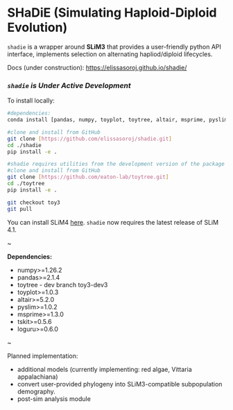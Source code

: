 # SHaDiE (Simulating Haploid-Diploid Evolution)

`shadie` is a wrapper around **SLiM3** that provides a user-friendly python API interface, implements selection on alternating hapliod/diploid lifecycles.

Docs (under construction): https://elissasoroj.github.io/shadie/


### *`shadie` is Under Active Development*


To install locally:
```bash
#dependencies:
conda install [pandas, numpy, toyplot, toytree, altair, msprime, pyslim, tskit, loguru, scipy] -c conda-forge

#clone and install from GitHub
git clone [https://github.com/elissasoroj/shadie.git]
cd ./shadie
pip install -e .

#shadie requires utilities from the development version of the package `toytree`
#clone and install from GitHub
git clone [https://github.com/eaton-lab/toytree.git]
cd ./toytree
pip install -e .

git checkout toy3
git pull

```

You can install SLiM4 [here](https://messerlab.org/slim/). `shadie` now requires the latest release of SLiM 4.1. 

~

**Dependencies:**

* numpy>=1.26.2
* pandas>=2.1.4
* toytree - dev branch toy3-dev3
* toyplot>=1.0.3
* altair>=5.2.0
* pyslim>=1.0.2
* msprime>=1.3.0
* tskit>=0.5.6
* loguru>=0.6.0

~

Planned implementation:
* additional models (currently implementing: red algae, Vittaria appalachiana)
* convert user-provided phylogeny into SLiM3-compatible subpopulation demography. 
* post-sim analysis module